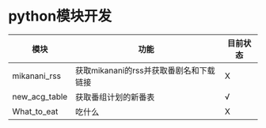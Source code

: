 # python模块开发

| 模块            | 功能                        | 目前状态 |
|---------------|---------------------------|----|
| mikanani_rss  | 获取mikanani的rss并获取番剧名和下载链接 | X  |
| new_acg_table | 获取番组计划的新番表                | √  |
| What_to_eat   | 吃什么                       | X   |


